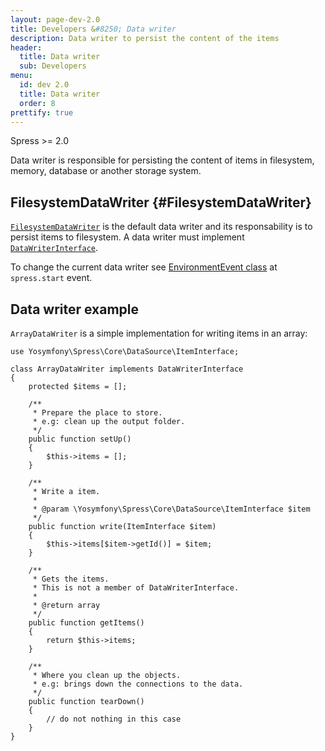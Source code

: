 ```yaml
---
layout: page-dev-2.0
title: Developers &#8250; Data writer
description: Data writer to persist the content of the items
header: 
  title: Data writer
  sub: Developers
menu:
  id: dev 2.0
  title: Data writer
  order: 8
prettify: true
---
```

<span class="label label-success">Spress >= 2.0</span>

Data writer is responsible for persisting the content of items in filesystem, memory, database or another storage system.

## FilesystemDataWriter {#FilesystemDataWriter}

[`FilesystemDataWriter`](https://github.com/spress/Spress/blob/master/src/Core/DataWriter/FilesystemDataWriter.php)
is the default data writer and its responsability is to persist items to filesystem.
A data writer must implement 
[`DataWriterInterface`](https://github.com/spress/Spress/blob/master/src/Core/DataWriter/DataWriterInterface.php).

To change the current data writer see [EnvironmentEvent class](/docs/2.0/developers/events-list/#changing-data-writer)
at `spress.start` event.

## Data writer example

`ArrayDataWriter` is a simple implementation for writing items in an array:

```
use Yosymfony\Spress\Core\DataSource\ItemInterface;

class ArrayDataWriter implements DataWriterInterface
{
    protected $items = [];

    /**
     * Prepare the place to store.
     * e.g: clean up the output folder.
     */
    public function setUp()
    {
        $this->items = [];
    }

    /**
     * Write a item.
     *
     * @param \Yosymfony\Spress\Core\DataSource\ItemInterface $item
     */
    public function write(ItemInterface $item)
    {
        $this->items[$item->getId()] = $item;
    }

    /**
     * Gets the items.
     * This is not a member of DataWriterInterface.
     *
     * @return array
     */
    public function getItems()
    {
        return $this->items;
    }

    /**
     * Where you clean up the objects.
     * e.g: brings down the connections to the data.
     */
    public function tearDown()
    {
        // do not nothing in this case
    }
}
```
